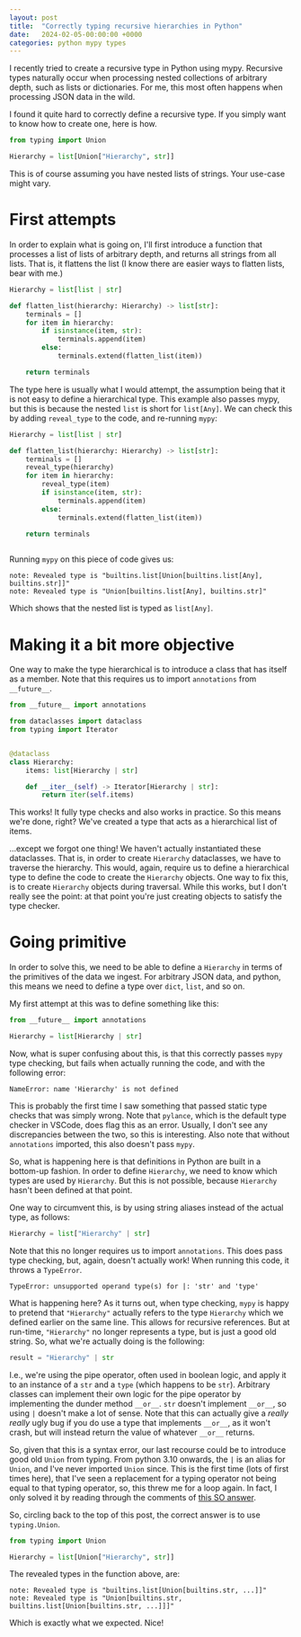 ```yaml
---
layout: post
title:  "Correctly typing recursive hierarchies in Python"
date:   2024-02-05-00:00:00 +0000
categories: python mypy types
---
```


I recently tried to create a recursive type in Python using mypy. Recursive types naturally occur when processing nested collections of arbitrary depth, such as lists or dictionaries. For me, this most often happens when processing JSON data in the wild.

I found it quite hard to correctly define a recursive type. If you simply want to know how to create one, here is how.

```python
from typing import Union

Hierarchy = list[Union["Hierarchy", str]]

```

This is of course assuming you have nested lists of strings. Your use-case might vary.

# First attempts

In order to explain what is going on, I'll first introduce a function that processes a list of lists of arbitrary depth, and returns all strings from all lists. That is, it flattens the list (I know there are easier ways to flatten lists, bear with me.)

```python
Hierarchy = list[list | str]

def flatten_list(hierarchy: Hierarchy) -> list[str]:
    terminals = []
    for item in hierarchy:
        if isinstance(item, str):
            terminals.append(item)
        else:
            terminals.extend(flatten_list(item))

    return terminals

```

The type here is usually what I would attempt, the assumption being that it is not easy to define a hierarchical type. This example also passes mypy, but this is because the nested `list` is short for `list[Any]`. We can check this by adding `reveal_type` to the code, and re-running `mypy`:

```python
Hierarchy = list[list | str]

def flatten_list(hierarchy: Hierarchy) -> list[str]:
    terminals = []
    reveal_type(hierarchy)
    for item in hierarchy:
        reveal_type(item)
        if isinstance(item, str):
            terminals.append(item)
        else:
            terminals.extend(flatten_list(item))

    return terminals  
  
```

Running `mypy` on this piece of code gives us:

```text
note: Revealed type is "builtins.list[Union[builtins.list[Any], builtins.str]]"
note: Revealed type is "Union[builtins.list[Any], builtins.str]"
```

Which shows that the nested list is typed as `list[Any]`.

# Making it a bit more objective

One way to make the type hierarchical is to introduce a class that has itself as a member. Note that this requires us to import `annotations` from `__future__`.

```python
from __future__ import annotations

from dataclasses import dataclass
from typing import Iterator


@dataclass
class Hierarchy:
    items: list[Hierarchy | str]

    def __iter__(self) -> Iterator[Hierarchy | str]:
        return iter(self.items)

```

This works! It fully type checks and also works in practice. So this means we're done, right? We've created a type that acts as a hierarchical list of items. 

...except we forgot one thing! We haven't actually instantiated these dataclasses. That is, in order to create `Hierarchy` dataclasses, we have to traverse the hierarchy. This would, again, require us to define a hierarchical type to define the code to create the `Hierarchy` objects. One way to fix this, is to create `Hierarchy` objects during traversal. While this works, but I don't really see the point: at that point you're just creating objects to satisfy the type checker.

# Going primitive

In order to solve this, we  need to be able to define a `Hierarchy` in terms of the primitives of the data we ingest. For arbitrary JSON data, and python, this means we need to define a type over `dict`, `list`, and so on.

My first attempt at this was to define something like this:

```python
from __future__ import annotations

Hierarchy = list[Hierarchy | str]
```

Now, what is super confusing about this, is that this correctly passes `mypy` type checking, but fails when actually running the code, and with the following error:

```text
NameError: name 'Hierarchy' is not defined
```

This is probably the first time I saw something that passed static type checks that was simply wrong. Note that `pylance`, which is the default type checker in VSCode, does flag this as an error. Usually, I don't see any discrepancies between the two, so this is interesting. Also note that without `annotations` imported, this also doesn't pass `mypy`.

So, what is happening here is that definitions in Python are built in a bottom-up fashion. In order to define `Hierarchy`, we need to know which types are used by `Hierarchy`. But this is not possible, because `Hierarchy` hasn't been defined at that point.

One way to circumvent this, is by using string aliases instead of the actual type, as follows:

```python
Hierarchy = list["Hierarchy" | str]

```

Note that this no longer requires us to import `annotations`. This does pass type checking, but, again, doesn't actually work! When running this code, it throws a `TypeError`. 

```text
TypeError: unsupported operand type(s) for |: 'str' and 'type'
```

What is happening here? As it turns out, when type checking, `mypy` is happy to pretend that `"Hierarchy"` actually refers to the type `Hierarchy` which we defined earlier on the same line. This allows for recursive references. But at run-time, `"Hierarchy"` no longer represents a type, but is just a good old string. So, what we're actually doing is the following:

```python
result = "Hierarchy" | str
```

I.e., we're using the pipe operator, often used in boolean logic, and apply it to an instance of a `str` and a `type` (which happens to be `str`).
Arbitrary classes can implement their own logic for the pipe operator by implementing the dunder method `__or__`. `str` doesn't implement `__or__`, so using `|` doesn't make a lot of sense. Note that this can actually give a *really really* ugly bug if you do use a type that implements `__or__`, as it won't crash, but will instead return the value of whatever `__or__` returns.

So, given that this is a syntax error, our last recourse could be to introduce good old `Union` from typing. From python 3.10 onwards, the `|` is an alias for `Union`, and I've never imported `Union` since. This is the first time (lots of first times here), that I've seen a replacement for a typing operator not being equal to that typing operator, so, this threw me for a loop again. In fact, I only solved it by reading through the comments of [this SO answer](https://stackoverflow.com/questions/53845024/defining-a-recursive-type-hint-in-python).

So, circling back to the top of this post, the correct answer is to use `typing.Union`.

```python
from typing import Union

Hierarchy = list[Union["Hierarchy", str]]

```

The revealed types in the function above, are:

```text
note: Revealed type is "builtins.list[Union[builtins.str, ...]]"
note: Revealed type is "Union[builtins.str, builtins.list[Union[builtins.str, ...]]]"
```

Which is exactly what we expected. Nice!

